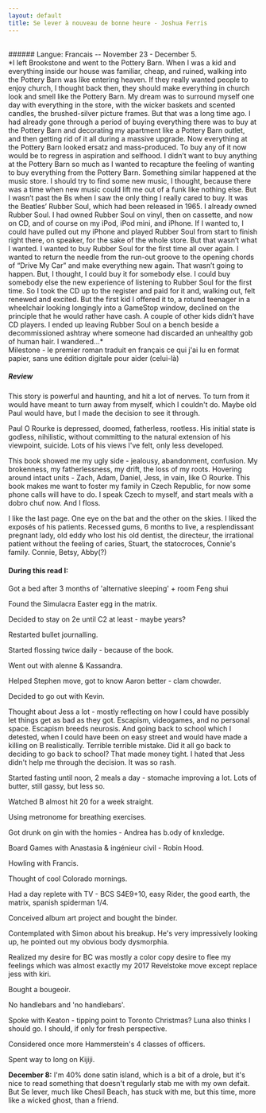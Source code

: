 ```yaml
---
layout: default
title: Se lever à nouveau de bonne heure - Joshua Ferris
---
```

<br>
###### Langue: Francais -- November 23 - December 5. 
<br>
*I left Brookstone and went to the Pottery Barn. When I was a kid and everything inside our house was familiar, cheap, and ruined, walking into the Pottery Barn was like entering heaven. If they really wanted people to enjoy church, I thought back then, they should make everything in church look and smell like the Pottery Barn. My dream was to surround myself one day with everything in the store, with the wicker baskets and scented candles, the brushed-silver picture frames. But that was a long time ago. I had already gone through a period of buying everything there was to buy at the Pottery Barn and decorating my apartment like a Pottery Barn outlet, and then getting rid of it all during a massive upgrade. Now everything at the Pottery Barn looked ersatz and mass-produced. To buy any of it now would be to regress in aspiration and selfhood. I didn’t want to buy anything at the Pottery Barn so much as I wanted to recapture the feeling of wanting to buy everything from the Pottery Barn. Something similar happened at the music store. I should try to find some new music, I thought, because there was a time when new music could lift me out of a funk like nothing else. But I wasn’t past the Bs when I saw the only thing I really cared to buy. It was the Beatles’ Rubber Soul, which had been released in 1965. I already owned Rubber Soul. I had owned Rubber Soul on vinyl, then on cassette, and now on CD, and of course on my iPod, iPod mini, and iPhone. If I wanted to, I could have pulled out my iPhone and played Rubber Soul from start to finish right there, on speaker, for the sake of the whole store. But that wasn’t what I wanted. I wanted to buy Rubber Soul for the first time all over again. I wanted to return the needle from the run-out groove to the opening chords of “Drive My Car” and make everything new again. That wasn’t going to happen. But, I thought, I could buy it for somebody else. I could buy somebody else the new experience of listening to Rubber Soul for the first time. So I took the CD up to the register and paid for it and, walking out, felt renewed and excited. But the first kid I offered it to, a rotund teenager in a wheelchair looking longingly into a GameStop window, declined on the principle that he would rather have cash. A couple of other kids didn’t have CD players. I ended up leaving Rubber Soul on a bench beside a decommissioned ashtray where someone had discarded an unhealthy gob of human hair. I wandered...*

<br>
Milestone - le premier roman traduit en français ce qui j'ai lu en format papier, sans une édition digitale pour aider (celui-là)

##### Review
This story is powerful and haunting, and hit a lot of nerves. To turn from it would have meant to turn away from myself, which I couldn't do. Maybe old Paul would have, but I made the decision to see it through.

Paul O Rourke is depressed, doomed, fatherless, rootless. His initial state is godless, nihilistic, without committing to the natural extension of his viewpoint, suicide. Lots of his views I've felt, only less developed.

This book showed me my ugly side - jealousy, abandonment, confusion. My brokenness, my fatherlessness, my drift, the loss of my roots. Hovering around intact units - Zach, Adam, Daniel, Jess, in vain, like O Rourke. This book makes me want to foster my family in Czech Republic, for now some phone calls will have to do. I speak Czech to myself, and start meals with a dobro chuť now. And I floss.

I like the last page. One eye on the bat and the other on the skies. I liked the exposés of his patients. Recessed gums, 6 months to live, a resplendissant pregnant lady, old eddy who lost his old dentist, the directeur, the irrational patient without the feeling of caries, Stuart, the statocroces, Connie's family. Connie, Betsy, Abby(?)

#### During this read I:
Got a bed after 3 months of 'alternative sleeping' + room Feng shui

Found the Simulacra Easter egg in the matrix.

Decided to stay on 2e until C2 at least - maybe years?

Restarted bullet journalling.

Started flossing twice daily - because of the book.

Went out with alenne & Kassandra.

Helped Stephen move, got to know Aaron better - clam chowder.

Decided to go out with Kevin.

Thought about Jess a lot - mostly reflecting on how I could have possibly let things get as bad as they got. Escapism, videogames, and no personal space. Escapism breeds neurosis. And going back to school which I detested, when I could have been on easy street and would have made a killing on B realistically. Terrible terrible mistake. Did it all go back to deciding to go back to school? That made money tight. I hated that Jess didn't help me through the decision. It was so rash.

Started fasting until noon, 2 meals a day - stomache improving a lot. Lots of butter, still gassy, but less so.

Watched B almost hit 20 for a week straight.

Using metronome for breathing exercises.

Got drunk on gin with the homies - Andrea has b.ody of knxledge.

Board Games with Anastasia & ingénieur civil - Robin Hood.

Howling with Francis.

Thought of cool Colorado mornings.

Had a day replete with TV - BCS S4E9+10, easy Rider, the good earth, the matrix, spanish spiderman 1/4.

Conceived album art project and bought the binder.

Contemplated with Simon about his breakup. He's very impressively looking up, he pointed out my obvious body dysmorphia.

Realized my desire for BC was mostly a color copy desire to flee my feelings which was almost exactly my 2017 Revelstoke move except replace jess with kiri.

Bought a bougeoir.

No handlebars and 'no handlebars'.

Spoke with Keaton - tipping point to Toronto Christmas? Luna also thinks I should go. I should, if only for fresh perspective.

Considered once more Hammerstein's 4 classes of officers.

Spent way to long on Kijiji.

**December 8:** I'm 40% done satin island, which is a bit of a drole, but it's nice to read something that doesn't regularly stab me with my own defait. But Se lever, much like Chesil Beach, has stuck with me, but this time, more like a wicked ghost, than a friend.